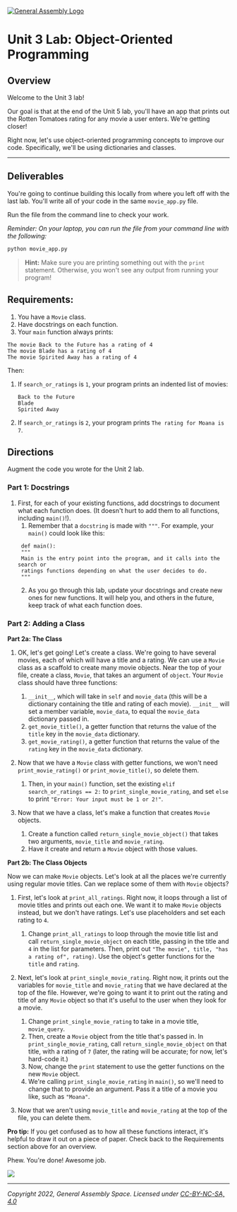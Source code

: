 [![General Assembly Logo](https://ga-dash.s3.amazonaws.com/production/assets/logo-9f88ae6c9c3871690e33280fcf557f33.png)](https://generalassemb.ly)

# Unit 3 Lab: Object-Oriented Programming

## Overview
Welcome to the Unit 3 lab!

Our goal is that at the end of the Unit 5 lab, you'll have an app that prints out the Rotten Tomatoes rating for any movie a user enters. We're getting closer!

Right now, let's use object-oriented programming concepts to improve our code. Specifically, we'll be using dictionaries and classes.

------------

## Deliverables

You're going to continue building this locally from where you left off with the last lab. You'll write all of your code in the same `movie_app.py` file.

Run the file from the command line to check your work.

*Reminder: On your laptop, you can run the file from your command line with the following:*

```python
python movie_app.py
```
> **Hint:** Make sure you are printing something out with the `print` statement. Otherwise, you won't see any output from running your program!


## Requirements:

1. You have a `Movie` class.
1. Have docstrings on each function.
1. Your `main` function always prints:
  ```
  The movie Back to the Future has a rating of 4
  The movie Blade has a rating of 4
  The movie Spirited Away has a rating of 4
  ```

Then:
1. If `search_or_ratings` is `1`, your program prints an indented list of movies:
    ```
    Back to the Future
    Blade
    Spirited Away
    ```

1. If `search_or_ratings` is `2`, your program prints `The rating for Moana is 7`.



## Directions

Augment the code you wrote for the Unit 2 lab.

### Part 1: Docstrings

1. First, for each of your existing functions, add docstrings to document what each function does. (It doesn't hurt to add them to all functions, including `main()`!).
    1. Remember that a `docstring` is made with `"""`. For example, your `main()` could look like this:
     ```
      def main():
      """
      Main is the entry point into the program, and it calls into the search or
      ratings functions depending on what the user decides to do.
      """
    ```
    2. As you go through this lab, update your docstrings and create new ones for new functions. It will help you, and others in the future, keep track of what each function does.

### Part 2: Adding a Class

**Part 2a: The Class**

1. OK, let's get going! Let's create a class. We're going to have several movies, each of which will have a title and a rating. We can use a `Movie` class as a scaffold to create many movie objects. Near the top of your file, create a class, `Movie`, that takes an argument of `object`. Your `Movie` class should have three functions:
   1. `__init__`, which will take in `self` and `movie_data` (this will be a dictionary containing the title and rating of each movie). `__init__` will set a member variable, `movie_data`, to equal the `movie_data` dictionary passed in.
   1. `get_movie_title()`, a getter function that returns the value of the `title` key in the `movie_data` dictionary.
   1. `get_movie_rating()`, a getter function that returns the value of the `rating` key in the `movie_data` dictionary.

1. Now that we have a `Movie` class with getter functions, we won't need `print_movie_rating()` or `print_movie_title()`, so delete them.
    1. Then, in your `main()` function, set the existing `elif search_or_ratings == 2:` to `print_single_movie_rating`, and set `else` to print `"Error: Your input must be 1 or 2!"`.

1. Now that we have a class, let's make a function that creates `Movie` objects.
    1. Create a function called `return_single_movie_object()` that takes two arguments, `movie_title` and `movie_rating`.
    1. Have it create and return a `Movie` object with those values.

**Part 2b: The Class Objects**

Now we can make `Movie` objects. Let's look at all the places we're currently using regular movie titles. Can we replace some of them with `Movie` objects?
1. First, let's look at `print_all_ratings`. Right now, it loops through a list of movie titles and prints out each one. We want it to make `Movie` objects instead, but we don't have ratings. Let's use placeholders and set each rating to `4`.
    1. Change `print_all_ratings` to loop through the movie title list and call `return_single_movie_object` on each title, passing in the title and `4` in the list for parameters. Then, print out `"The movie", title, "has a rating of", rating)`. Use the object's getter functions for the `title` and `rating`.

1. Next, let's look at `print_single_movie_rating`. Right now, it prints out the variables for `movie_title` and `movie_rating` that we have declared at the top of the file. However, we're going to want it to print out the rating and title of any `Movie` object so that it's useful to the user when they look for a movie.
    1. Change `print_single_movie_rating` to take in a movie title, `movie_query`.
    1. Then, create a `Movie` object from the title that's passed in. In `print_single_movie_rating`, call `return_single_movie_object` on that title, with a rating of `7` (later, the rating will be accurate; for now, let's hard-code it.)
    1. Now, change the `print` statement to use the getter functions on the new `Movie` object.
    1. We're calling `print_single_movie_rating` in `main()`, so we'll need to change that to provide an argument. Pass it a title of a movie you like, such as `"Moana"`.
1. Now that we aren't using `movie_title` and `movie_rating` at the top of the file, you can delete them.


**Pro tip:** If you get confused as to how all these functions interact, it's helpful to draw it out on a piece of paper. Check back to the Requirements section above for an overview.

Phew. You're done! Awesome job.

![](https://thumbs.gfycat.com/GenerousFluffyDegu-size_restricted.gif)

---

_Copyright 2022, General Assembly Space. Licensed under [CC-BY-NC-SA, 4.0](https://creativecommons.org/licenses/by-nc-sa/4.0/)_
